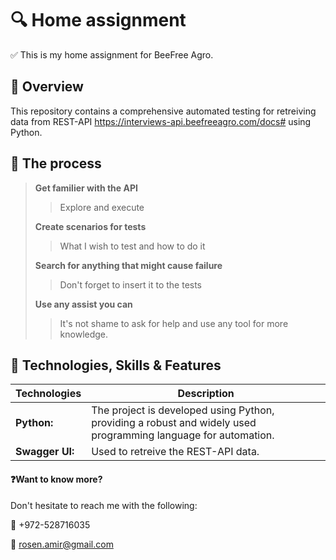 # 🔍 Home assignment 
✅ This is my home assignment for BeeFree Agro.



## 📖 Overview

This repository contains a comprehensive automated testing for retreiving data from REST-API https://interviews-api.beefreeagro.com/docs#
using Python.


## 💭 The process

> **Get familier with the API**
>> Explore and execute
>> 
> **Create scenarios for tests**
>> What I wish to test and how to do it
>> 
> **Search for anything that might cause failure**
>> Don't forget to insert it to the tests
>> 
> **Use any assist you can**
>> It's not shame to ask for help and use any tool for more knowledge.



## 📑 Technologies, Skills & Features
| Technologies      | Description |
| ----------- | ----------- |
| **Python:**      | The project is developed using Python, providing a robust and widely used programming language for automation.       |
| **Swagger UI:**   | Used to retreive the REST-API data.        |



#### ❓Want to know more?
Don't hesitate to reach me with the following:

📱 +972-528716035

📧 rosen.amir@gmail.com




